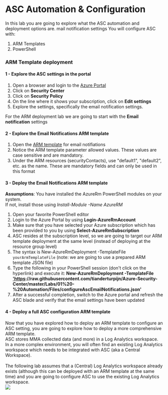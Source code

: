 ﻿# ASC Automation & Configuration

In this lab you are going to explore what the ASC automation and deployment options are.
mail notification settings
You will configure ASC with:
1. ARM Templates
2. PowerShell

 
### ARM Template deployment
#### 1 - Explore the ASC settings in the portal
1. Open a browser and login to the  <a href="https://portal.azure.com" target="_blank">Azure Portal</a>
2. Click on **Security Center**
3. Click on **Security Policy**
4. On the line where it shows your subscription, click on **Edit settings**
5. Explore the settings, specifically the email notification settings.

For the ARM deployment lab we are going to start with the **Email notification** settings

#### 2 - Explore the Email Notifications ARM template
1. Open the <a href="https://github.com/tianderturpijn/Azure-Security-Center/blob/master/Labs/01%20-%20Automation/Files/configureAscEmailNotifications.json" target="_blank">ARM template</a> for email notifiations
2. Notice the ARM template parameter allowed values. These values are case sensitive and are mandatory.
3. Under the ARM resources (securityContacts), use "default1", "default2", etc. as the name. These are mandatory fields and can only be used in this format

#### 3 - Deploy the Email Notifications ARM template
**Assumptions**: You have installed the AzureRm PowerShell modules on your system.<br> If not, install those using *Install-Module -Name AzureRM*
1. Open your favorite PowerShell editor
2. Login to the Azure Portal by using **Login-AzureRmAccount**
3. Make sure that you have selected your Azure subscription which has been provided to you by using **Select-AzureRmSubscription**<br>
4. ASC resides at the subscription level, so we are going to target our ARM template deployment at the same level (instead of deploying at the resource group level)
5. The syntax is New-AzureRmDeployment -TemplateFile `yourArmTemplateFile` (note: we are going to use a prepared ARM template JSON file)
6. Type the following in your PowerShell session (don't click on the hyperlink) and execute it: **New-AzureRmDeployment -TemplateFile <a href="" target="_blank">'https[]()://raw.githubusercontent.com/tianderturpijn/Azure-Security-Center/master/Labs/01%20-%20Automation/Files/configureAscEmailNotifications.json'**</a>
7. After a successful completion, switch to the Azure portal and refresh the ASC blade and verify that the email settings have been updated

#### 4 - Deploy a full ASC configuration ARM template
Now that you have explored how to deploy an ARM template to configure an ASC setting, you are going to explore how to deploy a more comprehensive ARM template. <br>
ASC stores MMA collected data (and more) in a Log Analytics workspace. In a more complex environment, you will often find an existing Log Analytics workspace which needs to be integrated with ASC (aka a Central Workspace).<br><br>
The following lab assumes that a (Central) Log Analytics workspace already exists (although this can be deployed with an ARM template at the same time) and you are going to configure ASC to use the existing Log Analytics workspace.<br>
![](/Screenshots/autoProvisioning_custom_%20Workspace.png)


